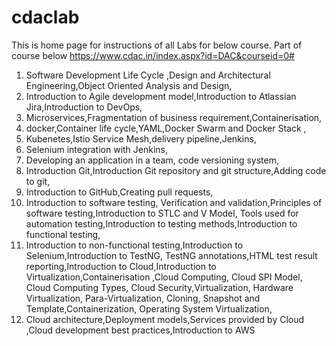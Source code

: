 # cdaclab
This is home page for instructions of all Labs for below course. Part of course below
https://www.cdac.in/index.aspx?id=DAC&courseid=0#


1. Software Development Life Cycle ,Design and Architectural Engineering,Object Oriented Analysis and Design,
1. Introduction to Agile development model,Introduction to Atlassian Jira,Introduction to DevOps,
1. Microservices,Fragmentation of business requirement,Containerisation,
1. docker,Container life cycle,YAML,Docker Swarm and Docker Stack , 
1. Kubenetes,Istio Service Mesh,delivery pipeline,Jenkins,
1. Selenium integration with Jenkins,
1. Developing an application in a team, code versioning system, 
1. Introduction Git,Introduction Git repository and git structure,Adding code to git,
1. Introduction to GitHub,Creating pull requests,
1. Introduction to software testing, Verification and validation,Principles of software testing,Introduction to STLC and V Model, Tools used for automation testing,Introduction to testing methods,Introduction to functional testing,
1. Introduction to non-functional testing,Introduction to Selenium,Introduction to TestNG, TestNG annotations,HTML test result reporting,Introduction to Cloud,Introduction to Virtualization,Containerisation ,Cloud Computing, Cloud SPI Model, Cloud Computing Types, Cloud Security,Virtualization, Hardware Virtualization, Para-Virtualization, Cloning, Snapshot and Template,Containerization,
Operating System Virtualization,
1. Cloud architecture,Deployment models,Services provided by Cloud ,Cloud development best practices,Introduction to AWS
